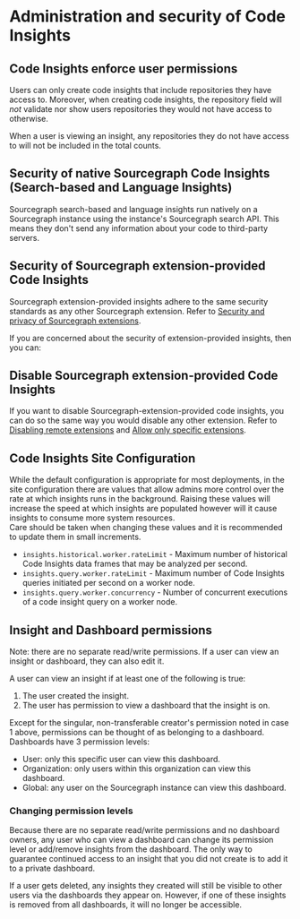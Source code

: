 # Administration and security of Code Insights

## Code Insights enforce user permissions 

Users can only create code insights that include repositories they have access to. Moreover, when creating code insights, the repository field will *not* validate nor show users repositories they would not have access to otherwise.

When a user is viewing an insight, any repositories they do not have access to will not be included in the total counts.

## Security of native Sourcegraph Code Insights (Search-based and Language Insights)

Sourcegraph search-based and language insights run natively on a Sourcegraph instance using the instance's Sourcegraph search API. This means they don't send any information about your code to third-party servers. 

## Security of Sourcegraph extension-provided Code Insights

Sourcegraph extension-provided insights adhere to the same security standards as any other Sourcegraph extension. Refer to [Security and privacy of Sourcegraph extensions](../../extensions/security.md). 

If you are concerned about the security of extension-provided insights, then you can: 

## Disable Sourcegraph extension-provided Code Insights 

If you want to disable Sourcegraph-extension-provided code insights, you can do so the same way you would disable any other extension. Refer to [Disabling remote extensions](../../admin/extensions.md#use-extensions-from-sourcegraph-com-or-disable-remote-extensions) and [Allow only specific extensions](../../admin/extensions.md#use-extensions-from-sourcegraph-com-or-disable-remote-extensions).

## Code Insights Site Configuration

While the default configuration is appropriate for most deployments, in the site configuration there are values that allow admins more control over the rate at which insights runs in the background. 
Raising these values will increase the speed at which insights are populated however will it cause insights to consume more system resources.  
Care should be taken when changing these values and it is recommended to update them in small increments.

- `insights.historical.worker.rateLimit` - Maximum number of historical Code Insights data frames that may be analyzed per second.
- `insights.query.worker.rateLimit` - Maximum number of Code Insights queries initiated per second on a worker node.
- `insights.query.worker.concurrency` - Number of concurrent executions of a code insight query on a worker node.

## Insight and Dashboard permissions

Note: there are no separate read/write permissions. If a user can view an insight or dashboard, they can also edit it.

A user can view an insight if at least one of the following is true:

1. The user created the insight.
2. The user has permission to view a dashboard that the insight is on.

Except for the singular, non-transferable creator's permission noted in case 1 above, permissions can be thought of as belonging to a dashboard. Dashboards have 3 permission levels:

- User: only this specific user can view this dashboard.
- Organization: only users within this organization can view this dashboard.
- Global: any user on the Sourcegraph instance can view this dashboard.

### Changing permission levels

Because there are no separate read/write permissions and no dashboard owners, any user who can view a dashboard can change its permission level or add/remove insights from the dashboard. The only way to guarantee continued access to an insight that you did not create is to add it to a private dashboard.

If a user gets deleted, any insights they created will still be visible to other users via the dashboards they appear on. However, if one of these insights is removed from all dashboards, it will no longer be accessible.
